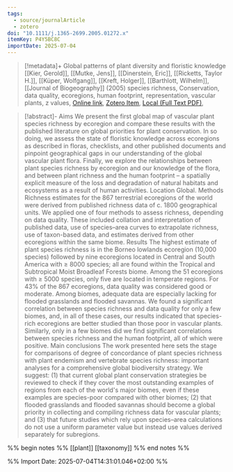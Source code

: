 ```yaml
---
tags:
  - source/journalArticle
  - zotero
doi: "10.1111/j.1365-2699.2005.01272.x"
itemKey: P4Y5BC8C
importDate: 2025-07-04
---
```

>[!metadata]+
> Global patterns of plant diversity and floristic knowledge
> [[Kier, Gerold]], [[Mutke, Jens]], [[Dinerstein, Eric]], [[Ricketts, Taylor H.]], [[Küper, Wolfgang]], [[Kreft, Holger]], [[Barthlott, Wilhelm]], 
> [[Journal of Biogeography]] (2005)
> species richness, Conservation, data quality, ecoregions, human footprint, representation, vascular plants, z values, 
> [Online link](https://onlinelibrary.wiley.com/doi/abs/10.1111/j.1365-2699.2005.01272.x), [Zotero Item](zotero://select/library/items/P4Y5BC8C), [Local (Full Text PDF)](file://C:/Users/aburg/Documents/references/zotero/storage/LKVDXLXH/Kier2005_Globalpatterns.pdf), 

>[!abstract]-
>Aims We present the first global map of vascular plant species richness by ecoregion and compare these results with the published literature on global priorities for plant conservation. In so doing, we assess the state of floristic knowledge across ecoregions as described in floras, checklists, and other published documents and pinpoint geographical gaps in our understanding of the global vascular plant flora. Finally, we explore the relationships between plant species richness by ecoregion and our knowledge of the flora, and between plant richness and the human footprint – a spatially explicit measure of the loss and degradation of natural habitats and ecosystems as a result of human activities. Location Global. Methods Richness estimates for the 867 terrestrial ecoregions of the world were derived from published richness data of c. 1800 geographical units. We applied one of four methods to assess richness, depending on data quality. These included collation and interpretation of published data, use of species–area curves to extrapolate richness, use of taxon-based data, and estimates derived from other ecoregions within the same biome. Results The highest estimate of plant species richness is in the Borneo lowlands ecoregion (10,000 species) followed by nine ecoregions located in Central and South America with ≥ 8000 species; all are found within the Tropical and Subtropical Moist Broadleaf Forests biome. Among the 51 ecoregions with ≥ 5000 species, only five are located in temperate regions. For 43% of the 867 ecoregions, data quality was considered good or moderate. Among biomes, adequate data are especially lacking for flooded grasslands and flooded savannas. We found a significant correlation between species richness and data quality for only a few biomes, and, in all of these cases, our results indicated that species-rich ecoregions are better studied than those poor in vascular plants. Similarly, only in a few biomes did we find significant correlations between species richness and the human footprint, all of which were positive. Main conclusions The work presented here sets the stage for comparisons of degree of concordance of plant species richness with plant endemism and vertebrate species richness: important analyses for a comprehensive global biodiversity strategy. We suggest: (1) that current global plant conservation strategies be reviewed to check if they cover the most outstanding examples of regions from each of the world's major biomes, even if these examples are species-poor compared with other biomes; (2) that flooded grasslands and flooded savannas should become a global priority in collecting and compiling richness data for vascular plants; and (3) that future studies which rely upon species–area calculations do not use a uniform parameter value but instead use values derived separately for subregions.

%% begin notes %%
[[plant]]
[[taxonomy]]
%% end notes %%

%% Import Date: 2025-07-04T14:31:01.046+02:00 %%
